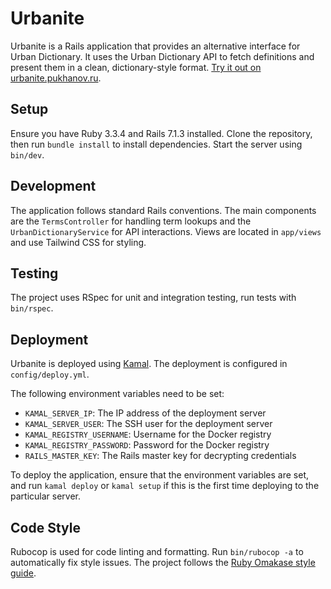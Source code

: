 # Urbanite

Urbanite is a Rails application that provides an alternative interface for Urban Dictionary. It uses the Urban Dictionary API to fetch definitions and present them in a clean, dictionary-style format. [Try it out on urbanite.pukhanov.ru](https://urbanite.pukhanov.ru).

## Setup

Ensure you have Ruby 3.3.4 and Rails 7.1.3 installed. Clone the repository, then run `bundle install` to install dependencies. Start the server using `bin/dev`.

## Development

The application follows standard Rails conventions. The main components are the `TermsController` for handling term lookups and the `UrbanDictionaryService` for API interactions. Views are located in `app/views` and use Tailwind CSS for styling.

## Testing

The project uses RSpec for unit and integration testing, run tests with `bin/rspec`.

## Deployment

Urbanite is deployed using [Kamal](https://kamal-deploy.org/). The deployment is configured in `config/deploy.yml`.

The following environment variables need to be set:

- `KAMAL_SERVER_IP`: The IP address of the deployment server
- `KAMAL_SERVER_USER`: The SSH user for the deployment server
- `KAMAL_REGISTRY_USERNAME`: Username for the Docker registry
- `KAMAL_REGISTRY_PASSWORD`: Password for the Docker registry
- `RAILS_MASTER_KEY`: The Rails master key for decrypting credentials

To deploy the application, ensure that the environment variables are set, and run `kamal deploy` or `kamal setup` if this is the first time deploying to the particular server.

## Code Style

Rubocop is used for code linting and formatting. Run `bin/rubocop -a` to automatically fix style issues. The project follows the [Ruby Omakase style guide](https://github.com/rails/rubocop-rails-omakase).
